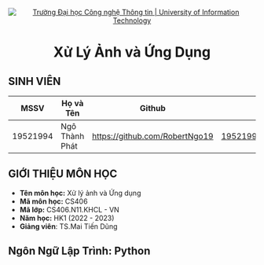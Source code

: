 <!-- Banner -->
<p align="center">
  <a href="https://www.uit.edu.vn/" title="Trường Đại học Công nghệ Thông tin" style="border: none;">
    <img src="https://i.imgur.com/WmMnSRt.png" alt="Trường Đại học Công nghệ Thông tin | University of Information Technology">
  </a>
</p>
<h1 align="center"><b>Xử Lý Ảnh và Ứng Dụng</b></h>

## SINH VIÊN
 MSSV          | Họ và Tên              | Github                    | Email                   |
 ------------- | ---------------------- |---------------------------|------------------------- 
 19521994      | Ngô Thành Phát         |https://github.com/RobertNgo19  |19521994@gm.uit.edu.vn   |
 
 ## GIỚI THIỆU MÔN HỌC
* **Tên môn học:** Xử lý ảnh và Ứng dụng
* **Mã môn học:** CS406
* **Mã lớp:** CS406.N11.KHCL - VN
* **Năm học:** HK1 (2022 - 2023)
* **Giảng viên**: TS.Mai Tiến Dũng

 ## Ngôn Ngữ Lập Trình: Python

 

